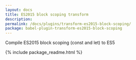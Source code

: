 ```yaml
---
layout: docs
title: ES2015 block scoping transform
description:
permalink: /docs/plugins/transform-es2015-block-scoping/
package: babel-plugin-transform-es2015-block-scoping
---
```


Compile ES2015 block scoping (const and let) to ES5

{% include package_readme.html %}
